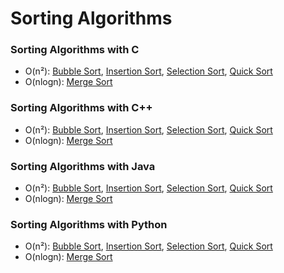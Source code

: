 # Sorting Algorithms

### Sorting Algorithms with C
- O(n²): [Bubble Sort](/BubbleSort/bubbleSort.c), [Insertion Sort](/InsertionSort/insertionSort.c), [Selection Sort](/SelectionSort/selectionSort.c), [Quick Sort](/QuickSort/quickSort.c)
- O(nlogn): [Merge Sort](/MergeSort/mergeSort.c)

### Sorting Algorithms with C++
- O(n²): [Bubble Sort](/BubbleSort/bubbleSort.cpp), [Insertion Sort](/InsertionSort/insertionSort.cpp), [Selection Sort](/SelectionSort/selectionSort.cpp), [Quick Sort](/QuickSort/quickSort.cpp)
- O(nlogn): [Merge Sort](/MergeSort/mergeSort.cpp)

### Sorting Algorithms with Java
- O(n²): [Bubble Sort](/BubbleSort/BubbleSort.java), [Insertion Sort](/InsertionSort/InsertionSort.java), [Selection Sort](/SelectionSort/SelectionSort.java), [Quick Sort](/QuickSort/QuickSort.java)
- O(nlogn): [Merge Sort](/MergeSort/MergeSort.java)

### Sorting Algorithms with Python
- O(n²): [Bubble Sort](/BubbleSort/bubble_sort.py), [Insertion Sort](/InsertionSort/insertion_sort.py), [Selection Sort](/SelectionSort/selection_sort.py), [Quick Sort](/QuickSort/quick_sort.py)
- O(nlogn): [Merge Sort](/MergeSort/merge_sort.py)